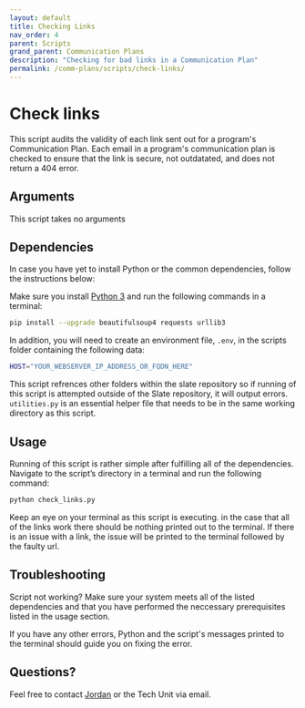 ```yaml
---
layout: default
title: Checking Links
nav_order: 4
parent: Scripts
grand_parent: Communication Plans
description: "Checking for bad links in a Communication Plan"
permalink: /comm-plans/scripts/check-links/
---
```


# Check links
This script audits the validity of each link sent out for a program's Communication Plan. Each email in a program's communication plan is checked to ensure that the link is secure, not outdatated, and does not return a 404 error.

## Arguments
This script takes no arguments

## Dependencies
 In case you have yet to install Python or the common dependencies, follow the instructions below:

Make sure you install [Python 3](https://www.python.org/downloads/) and run the following commands in a terminal:

```bash
pip install --upgrade beautifulsoup4 requests urllib3
```

In addition, you will need to create an environment file, `.env`, in the scripts folder containing the following data:

```bash
HOST="YOUR_WEBSERVER_IP_ADDRESS_OR_FQDN_HERE"
```

This script refrences other folders within the slate repository so if running of this script is attempted outside of the Slate repository, it will output errors. `utilities.py` is an essential helper file that needs to be in the same working directory as this script. 

## Usage
Running of this script is rather simple after fulfilling all of the dependencies. Navigate to the script’s directory in a terminal and run the following command:

```bash
python check_links.py
```

Keep an eye on your terminal as this script is executing.  in the case that all of the links work there should be nothing printed out to the terminal. If there is an issue with a link, the issue will be printed to the terminal followed by the faulty url.

## Troubleshooting
Script not working? Make sure your system meets all of the listed dependencies and that you have performed the neccessary prerequisites listed in the usage section.

If you have any other errors, Python and the script's messages printed to the terminal should guide you on fixing the error.

## Questions?
Feel free to contact [Jordan](mailto:jordan.scruggs@msstate.edu) or the Tech Unit via email.